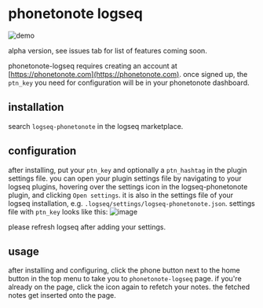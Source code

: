 # phonetonote logseq

![demo](https://user-images.githubusercontent.com/1139703/171538284-e228d605-eb19-40f0-a606-f9a3d472ae87.gif)


alpha version, see issues tab for list of features coming soon.

phonetonote-logseq requires creating an account at [https://phonetonote.com](https://phonetonote.com). once signed up, the `ptn_key` you need for configuration will be in your phonetonote dashboard.

## installation

search `logseq-phonetonote` in the logseq marketplace.

## configuration

after installing, put your `ptn_key` and optionally a `ptn_hashtag` in the plugin settings file. you can open your plugin settings file by navigating to your logseq plugins, hovering over the settings icon in the logseq-phonetonote plugin, and clicking `Open settings`. it is also in the settings file of your logseq installation, e.g. `.logseq/settings/logseq-phonetonote.json`. settings file with `ptn_key` looks like this:
![image](https://user-images.githubusercontent.com/1139703/147282077-454579f2-836b-4049-a19f-d9f2350a8f54.png)

please refresh logseq after adding your settings.

## usage

after installing and configuring, click the phone button next to the home button in the top menu to take you to `phonetonote-logseq` page. if you're already on the page, click the icon again to refetch your notes. the fetched notes get inserted onto the page.

